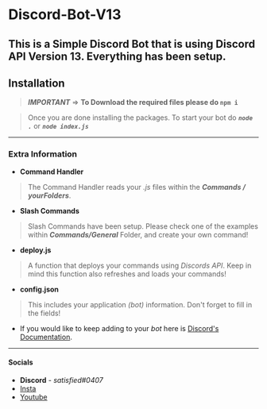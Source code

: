 # Discord-Bot-V13
This is a Simple Discord Bot that is using Discord API Version 13. Everything has been setup.
-----------------------------------------
## Installation

> ***IMPORTANT*** => **To Download the required files please do ```npm i```**

> Once you are done installing the packages. To start your bot do ***```node .```*** or  ***```node index.js```***
-----------------------------------------
### Extra Information
* **Command Handler** 
> The Command Handler reads your *.js* files within the ***Commands / yourFolders***.

* **Slash Commands**
> Slash Commands have been setup. Please check one of the examples within ***Commands/General*** Folder, and create your own command!

* **deploy.js**
> A function that deploys your commands using *Discords API*. Keep in mind this function also refreshes and loads your commands!

* **config.json**
> This includes your application *(bot)* information. Don't forget to fill in the fields!


- If you would like to keep adding to your *bot* here is [Discord's Documentation](https://discord.js.org/#/docs/main/stable/general/welcome).
-----------------------------------------
#### Socials
* **Discord** - *satisfied#0407*
* [Insta](https://instagram.com/whosgotfrost/)
* [Youtube](https://www.youtube.com/channel/UCxPhDF3FQ8x6WFplFuQGu_g)
